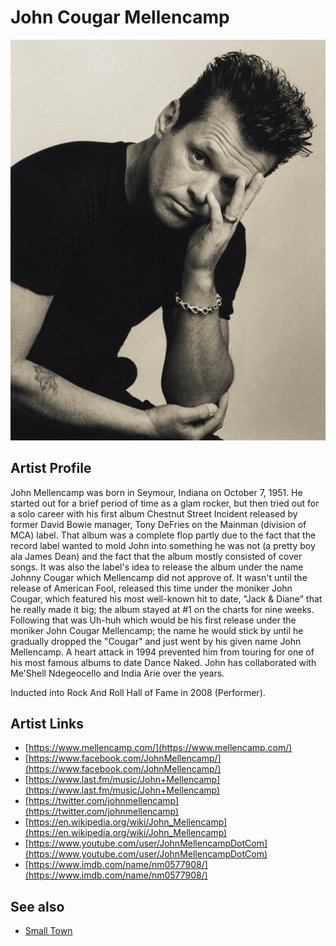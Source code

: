 # John Cougar Mellencamp

![](../../assets/artists/John_Cougar_Mellencamp.png)

## Artist Profile

John Mellencamp was born in Seymour, Indiana on October 7, 1951. He started out for a brief period of time as a glam rocker, but then tried out for a solo career with his first album Chestnut Street Incident released by former David Bowie manager, Tony DeFries on the Mainman (division of MCA) label. That album was a complete flop partly due to the fact that the record label wanted to mold John into something he was not (a pretty boy ala James Dean) and the fact that the album mostly consisted of cover songs. It was also the label's idea to release the album under the name Johnny Cougar which Mellencamp did not approve of. It wasn't until the release of American Fool, released this time under the moniker John Cougar, which featured his most well-known hit to date, "Jack & Diane" that he really made it big; the album stayed at #1 on the charts for nine weeks. Following that was Uh-huh which would be his first release under the moniker John Cougar Mellencamp; the name he would stick by until he gradually dropped the "Cougar" and just went by his given name John Mellencamp. A heart attack in 1994 prevented him from touring for one of his most famous albums to date Dance Naked. John has collaborated with Me'Shell Ndegeocello and India Arie over the years.

Inducted into Rock And Roll Hall of Fame in 2008 (Performer).

## Artist Links

- [https://www.mellencamp.com/](https://www.mellencamp.com/)
- [https://www.facebook.com/JohnMellencamp/](https://www.facebook.com/JohnMellencamp/)
- [https://www.last.fm/music/John+Mellencamp](https://www.last.fm/music/John+Mellencamp)
- [https://twitter.com/johnmellencamp](https://twitter.com/johnmellencamp)
- [https://en.wikipedia.org/wiki/John_Mellencamp](https://en.wikipedia.org/wiki/John_Mellencamp)
- [https://www.youtube.com/user/JohnMellencampDotCom](https://www.youtube.com/user/JohnMellencampDotCom)
- [https://www.imdb.com/name/nm0577908/](https://www.imdb.com/name/nm0577908/)


## See also

- [Small Town](Small_Town.md)
